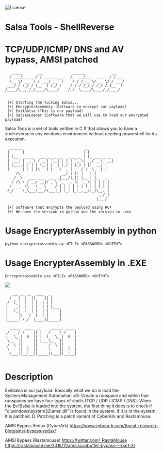 ![License](https://img.shields.io/badge/license-GNU-green.svg?style=flat-square)

# **Salsa Tools - ShellReverse**
# **TCP/UDP/ICMP/ DNS and AV bypass, AMSI patched**

```
   _____       __              ______            __    
  / ___/____ _/ /________ _   /_  __/___  ____  / /____
  \__ \/ __ `/ / ___/ __ `/    / / / __ \/ __ \/ / ___/
 ___/ / /_/ / (__  ) /_/ /    / / / /_/ / /_/ / (__  ) 
/____/\__,_/_/____/\__,_/    /_/  \____/\____/_/____/  
                                                       

 [+] Starting the fucking Salsa...
 [+] EncrypterAssembly (Software to encrypt our payload)
 [+] EvilSalsa (This is our payload)
 [+] SalseoLoader (Software that we will use to load our encrypted payload)
```
Salsa Toos is a set of tools written in C # that allows you to have a shellreverse in any windows environment without needing powershell for its execution.


```
  ______                             _            
 |  ____|                           | |           
 | |__   _ __   ___ _ __ _   _ _ __ | |_ ___ _ __ 
 |  __| | '_ \ / __| '__| | | | '_ \| __/ _ \ '__|
 | |____| | | | (__| |  | |_| | |_) | ||  __/ |   
 |______|_| |_|\___|_|   \__, | .__/ \__\___|_|   
     /\                   __/ | || |   | |        
    /  \   ___ ___  ___ _|___/|_|| |__ | |_   _   
   / /\ \ / __/ __|/ _ \ '_ ` _ \| '_ \| | | | |  
  / ____ \\__ \__ \  __/ | | | | | |_) | | |_| |  
 /_/    \_\___/___/\___|_| |_| |_|_.__/|_|\__, |  
                                           __/ |  
                                          |___/   
			  
 [+] Software that encrypts the payload using RC4
 [+] We have the version in python and the version in .exe
```
# Usage EncrypterAssembly in python

```
python encrypterassembly.py <FILE> <PASSWORD> <OUTPUT>
```

# Usage EncrypterAssembly in .EXE

```
Encrypterassembly.exe <FILE> <PASSWORD> <OUTPUT>
```
![](https://github.com/Hackplayers/Salsa-tools/blob/master/images/encrypterpython.png)

```
   ___ __ __  ____  _            
  /  _]  |  ||    || |           
 /  [_|  |  | |  | | |           
|    _]  |  | |  | | |___        
|   [_|  :  | |  | |     |       
|     |\   /  |  | |     |       
|_____| \_/  |____||_____|       
                                 
  _____  ____  _     _____  ____ 
 / ___/ /    || |   / ___/ /    |
(   \_ |  o  || |  (   \_ |  o  |
 \__  ||     || |___\__  ||     |
 /  \ ||  _  ||     /  \ ||  _  |
 \    ||  |  ||     \    ||  |  |
  \___||__|__||_____|\___||__|__|
                                 
```
# Description

EvilSalsa is our payload. Basically what we do is load the System.Management.Automation .dll. Create a runspace and within that runspaces we have four types of shells (TCP / UDP / ICMP / DNS). When the EvilSalsa is loaded into the system, the first thing it does is to check if "c:\windows\system32\amsi.dll" is found in the system. If it is in the system, it is patched: D. Patching is a patch variant of CyberArk and Rastamouse.

AMSI Bypass Redux (CyberArk)
https://www.cyberark.com/threat-research-blog/amsi-bypass-redux/

AMSI Bypass (Rastamouse) https://twitter.com/_RastaMouse
https://rastamouse.me/2018/11/amsiscanbuffer-bypass---part-3/



